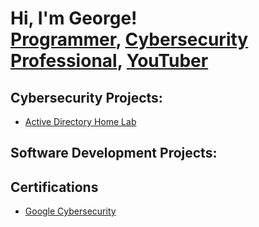 <h1>Hi, I'm George! <br/><a href="https://github.com/joshmadakor1">Programmer</a>, <a href="https://www.linkedin.com/in/joshmadakor/">Cybersecurity Professional</a>, <a href="https://www.youtube.com/c/joshmadakor">YouTuber</a></h1>

<h2> Cybersecurity Projects: </h2>

- [Active Directory Home Lab](https://github.com/)

<h2> Software Development Projects: </h2>


<h2> Certifications </h2>

- [Google Cybersecurity](https://www.coursera.org/account/accomplishments/professional-cert/XB9EBCRFMACD)
